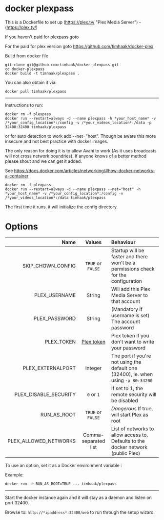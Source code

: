 # docker plexpass

This is a Dockerfile to set up (https://plex.tv/ "Plex Media Server") - (https://plex.tv/)

If you haven't paid for plexpass goto

For the paid for plex version goto https://github.com/timhaak/docker-plex

Build from docker file

```
git clone git@github.com:timhaak/docker-plexpass.git
cd docker-plexpass
docker build -t timhaak/plexpass .
```

You can also obtain it via:

```
docker pull timhaak/plexpass
```

---
Instructions to run:

```
docker rm -f plexpass
docker run --restart=always -d --name plexpass -h *your_host_name* -v /*your_config_location*:/config -v /*your_videos_location*:/data -p 32400:32400 timhaak/plexpass
```
or for auto detection to work add --net="host". Though be aware this more insecure and not best practice with docker images.

The only reason for doing it is to allow Avahi to work (As it uses broadcasts will not cross network boundries). If anyone knows of a better method please shout and we can get it added.

See https://docs.docker.com/articles/networking/#how-docker-networks-a-container

```
docker rm -f plexpass
docker run --restart=always -d --name plexpass --net="host" -h *your_host_name* -v /*your_config_location*:/config -v /*your_videos_location*:/data timhaak/plexpass
```

The first time it runs, it will initialize the config directory.


# Options


| Name                  |  Values              | Behaviour                                                                           |
| ---------------------:|:--------------------:| :-----------------------------------------------------------------------------------|
| SKIP_CHOWN_CONFIG     | `TRUE` or `FALSE`    | Startup will be faster and there won't be a permissions check for the configuration |
| PLEX_USERNAME         | String               | Will add this Plex Media Server to that account                                     |
| PLEX_PASSWORD         | String               | (Mandatory if username is set) The account password                                 |
| PLEX_TOKEN            | [Plex token][1]      | Plex token if you don't want to write your password                                 |
| PLEX_EXTERNALPORT     | Integer              | The port if you're not using the default one (32400), ie. when using `-p 80:34200`  |
| PLEX_DISABLE_SECURITY | `0` or `1`           | If set to 1, the remote security will be disabled                                   |
| RUN_AS_ROOT           | `TRUE` or `FALSE`    | *Dangerous* If true, will start Plex as root                                        |
| PLEX_ALLOWED_NETWORKS | Comma-separated list | List of networks to allow access to. Defaults to the docker network (public Plex)   |


To use an option, set it as a Docker environment variable :

Example:
```
docker run -e RUN_AS_ROOT=TRUE ... timhaak/plexpass
```

---

Start the docker instance again and it will stay as a daemon and listen on port 32400.

Browse to: ```http://*ipaddress*:32400/web``` to run through the setup wizard.



[1]: https://support.plex.tv/hc/en-us/articles/204059436-Finding-your-account-token-X-Plex-Token
